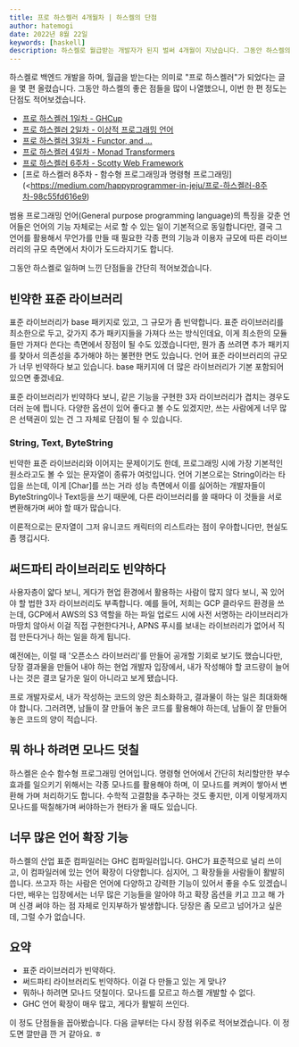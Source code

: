 ```yaml
---
title: 프로 하스켈러 4개월차 | 하스켈의 단점
author: hatemogi
date: 2022년 8월 22일
keywords: [haskell]
description: 하스켈로 월급받는 개발자가 된지 벌써 4개월이 지났습니다. 그동안 하스켈의 좋은 점만을 극찬해보았는데요, 이번에는 하스켈의 단점을 언급해볼게요.
---
```


하스켈로 백엔드 개발을 하며, 월급을 받는다는 의미로 "프로 하스켈러"가 되었다는 글을 몇 편 올렸습니다. 그동안 하스켈의 좋은 점들을 많이 나열했으니, 이번 한 편 정도는 단점도 적어보겠습니다.

* [프로 하스켈러 1일차 - GHCup](https://medium.com/happyprogrammer-in-jeju/프로-하스켈러-1일차-d04fe4f10ec0)
* [프로 하스켈러 2일차 - 이상적 프로그래밍 언어](https://medium.com/happyprogrammer-in-jeju/프로-하스켈러-2일차-db0f1e81e349)
* [프로 하스켈러 3일차 - Functor, and ...](https://medium.com/happyprogrammer-in-jeju/프로-하스켈러-3일차-176837a0133e)
* [프로 하스켈러 4일차 - Monad Transformers](https://medium.com/happyprogrammer-in-jeju/프로-하스켈러-4일차-bbe96f0e5746)
* [프로 하스켈러 6주차 - Scotty Web Framework](https://medium.com/happyprogrammer-in-jeju/프로-하스켈러-6주차-9c0180bf13d3)
* [프로 하스켈러 8주차 - 함수형 프로그래밍과 명령형 프로그래밍](<https://medium.com/happyprogrammer-in-jeju/프로-하스켈러-8주차-98c55fd616e9)

범용 프로그래밍 언어(General purpose programming language)의 특징을 갖춘 언어들은 언어의 기능 자체로는 서로 할 수 있는 일이 기본적으로 동일합니다만, 결국 그 언어를 활용해서 무언가를 만들 때 필요한 각종 편의 기능과 이용자 규모에 따른 라이브러리의 규모 측면에서 차이가 도드라지기도 합니다.

그동안 하스켈로 일하며 느낀 단점들을 간단히 적어보겠습니다.

## 빈약한 표준 라이브러리

표준 라이브러리가 base 패키지로 있고, 그 규모가 좀 빈약합니다. 표준 라이브러리를 최소한으로 두고, 갖가지 추가 패키지들을 가져다 쓰는 방식인데요, 이게 최소한의 모듈들만 가져다 쓴다는 측면에서 장점이 될 수도 있겠습니다만, 뭔가 좀 쓰려면 추가 패키지를 찾아서 의존성을 추가해야 하는 불편한 면도 있습니다. 언어 표준 라이브러리의 규모가 너무 빈약하다 보고 있습니다. base 패키지에 더 많은 라이브러리가 기본 포함되어 있으면 좋겠네요.

표준 라이브러리가 빈약하다 보니, 같은 기능을 구현한 3자 라이브러리가 겹치는 경우도 더러 눈에 띕니다. 다양한 옵션이 있어 좋다고 볼 수도 있겠지만, 쓰는 사람에게 너무 많은 선택권이 있는 건 그 자체로 단점이 될 수 있습니다.

### String, Text, ByteString

빈약한 표준 라이브러리와 이어지는 문제이기도 한데, 프로그래밍 시에 가장 기본적인 원소라고도 볼 수 있는 문자열이 종류가 여럿입니다. 언어 기본으로는 String이라는 타입을 쓰는데, 이게 [Char]를 쓰는 거라 성능 측면에서 이를 싫어하는 개발자들이 ByteString이나 Text등을 쓰기 때문에, 다른 라이브러리를 쓸 때마다 이 것들을 서로 변환해가며 써야 할 때가 많습니다.

이론적으로는 문자열이 그저 유니코드 캐릭터의 리스트라는 점이 우아합니다만, 현실도 좀 챙깁시다.

## 써드파티 라이브러리도 빈약하다

사용자층이 얇다 보니, 게다가 현업 환경에서 활용하는 사람이 많지 않다 보니, 꼭 있어야 할 법한 3자 라이브러리도 부족합니다. 예를 들어, 저희는 GCP 클라우드 환경을 쓰는데, GCP에서 AWS의 S3 역할을 하는 파일 업로드 시에 사전 서명하는 라이브러리가 마땅치 않아서 이걸 직접 구현한다거나, APNS 푸시를 보내는 라이브러리가 없어서 직접 만든다거나 하는 일을 하게 됩니다.

예전에는, 이럴 때 '오픈소스 라이브러리'를 만들어 공개할 기회로 보기도 했습니다만, 당장 결과물을 만들어 내야 하는 현업 개발자 입장에서, 내가 작성해야 할 코드량이 늘어나는 것은 결코 달가운 일이 아니라고 보게 됐습니다.

프로 개발자로서, 내가 작성하는 코드의 양은 최소화하고, 결과물이 하는 일은 최대화해야 합니다. 그러려면, 남들이 잘 만들어 놓은 코드를 활용해야 하는데, 남들이 잘 만들어 놓은 코드의 양이 적습니다.

## 뭐 하나 하려면 모나드 덧칠

하스켈은 순수 함수형 프로그래밍 언어입니다. 명령형 언어에서 간단히 처리할만한 부수 효과를 일으키기 위해서는 각종 모나드를 활용해야 하며, 이 모나드를 켜켜이 쌓아서 변환해 가며 처리하기도 합니다. 수학적 고결함을 추구하는 것도 좋지만, 이게 이렇게까지 모나드를 떡칠해가며 써야하는가 현타가 올 때도 있습니다.


## 너무 많은 언어 확장 기능

하스켈의 산업 표준 컴파일러는 GHC 컴파일러입니다. GHC가 표준적으로 널리 쓰이고, 이 컴파일러에 있는 언어 확장이 다양합니다. 심지어, 그 확장들을 사람들이 활발히 씁니다. 쓰고자 하는 사람은 언어에 다양하고 강력한 기능이 있어서 좋을 수도 있겠습니다만, 배우는 입장에서는 너무 많은 기능들을 알아야 하고 확장 옵션을 키고 끄고 해 가며 신경 써야 하는 점 자체로 인지부하가 발생합니다. 당장은 좀 모르고 넘어가고 싶은데, 그럴 수가 없습니다.

## 요약

- 표준 라이브러리가 빈약하다.
- 써드파티 라이브러리도 빈약하다. 이걸 다 만들고 있는 게 맞나?
- 뭐하나 하려면 모나드 덧칠이다. 모나드를 모르고 하스켈 개발할 수 없다.
- GHC 언어 확장이 매우 많고, 게다가 활발히 쓰인다.

이 정도 단점들을 꼽아봤습니다. 다음 글부터는 다시 장점 위주로 적어보겠습니다. 이 정도면 깔만큼 깐 거 같아요. ㅎ

